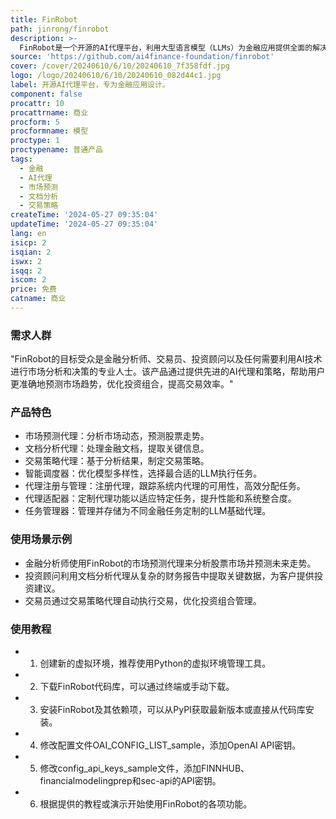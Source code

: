 ```yaml
---
title: FinRobot
path: jinrong/finrobot
description: >-
  FinRobot是一个开源的AI代理平台，利用大型语言模型（LLMs）为金融应用提供全面的解决方案。它整合了多种AI技术，超越了单纯的语言模型，展现了平台的多功能性和适应性，满足金融行业的多样化需求。FinRobot的AI代理概念是指使用大型语言模型作为其大脑来感知环境、做出决策并执行动作的智能实体。与传统人工智能不同，AI代理具有独立思考和使用工具以逐步实现给定目标的能力。
source: 'https://github.com/ai4finance-foundation/finrobot'
cover: /cover/20240610/6/10/20240610_7f358fdf.jpg
logo: /logo/20240610/6/10/20240610_082d44c1.jpg
label: 开源AI代理平台，专为金融应用设计。
component: false
procattr: 10
procattrname: 商业
procform: 5
procformname: 模型
proctype: 1
proctypename: 普通产品
tags:
  - 金融
  - AI代理
  - 市场预测
  - 文档分析
  - 交易策略
createTime: '2024-05-27 09:35:04'
updateTime: '2024-05-27 09:35:04'
lang: en
isicp: 2
isqian: 2
iswx: 2
isqq: 2
iscom: 2
price: 免费
catname: 商业
---
```




### 需求人群
"FinRobot的目标受众是金融分析师、交易员、投资顾问以及任何需要利用AI技术进行市场分析和决策的专业人士。该产品通过提供先进的AI代理和策略，帮助用户更准确地预测市场趋势，优化投资组合，提高交易效率。"

### 产品特色
* 市场预测代理：分析市场动态，预测股票走势。
* 文档分析代理：处理金融文档，提取关键信息。
* 交易策略代理：基于分析结果，制定交易策略。
* 智能调度器：优化模型多样性，选择最合适的LLM执行任务。
* 代理注册与管理：注册代理，跟踪系统内代理的可用性，高效分配任务。
* 代理适配器：定制代理功能以适应特定任务，提升性能和系统整合度。
* 任务管理器：管理并存储为不同金融任务定制的LLM基础代理。

### 使用场景示例
* 金融分析师使用FinRobot的市场预测代理来分析股票市场并预测未来走势。
* 投资顾问利用文档分析代理从复杂的财务报告中提取关键数据，为客户提供投资建议。
* 交易员通过交易策略代理自动执行交易，优化投资组合管理。

### 使用教程
* 1. 创建新的虚拟环境，推荐使用Python的虚拟环境管理工具。
* 2. 下载FinRobot代码库，可以通过终端或手动下载。
* 3. 安装FinRobot及其依赖项，可以从PyPI获取最新版本或直接从代码库安装。
* 4. 修改配置文件OAI_CONFIG_LIST_sample，添加OpenAI API密钥。
* 5. 修改config_api_keys_sample文件，添加FINNHUB、financialmodelingprep和sec-api的API密钥。
* 6. 根据提供的教程或演示开始使用FinRobot的各项功能。

  
